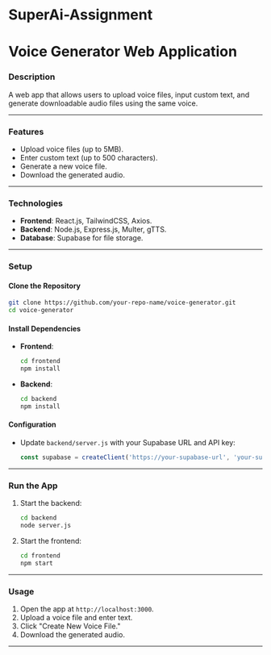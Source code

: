 # SuperAi-Assignment

# **Voice Generator Web Application**

### **Description**
A web app that allows users to upload voice files, input custom text, and generate downloadable audio files using the same voice.

---

### **Features**
- Upload voice files (up to 5MB).
- Enter custom text (up to 500 characters).
- Generate a new voice file.
- Download the generated audio.

---

### **Technologies**
- **Frontend**: React.js, TailwindCSS, Axios.
- **Backend**: Node.js, Express.js, Multer, gTTS.
- **Database**: Supabase for file storage.

---

### **Setup**

#### **Clone the Repository**
```bash
git clone https://github.com/your-repo-name/voice-generator.git
cd voice-generator
```

#### **Install Dependencies**
- **Frontend**:
  ```bash
  cd frontend
  npm install
  ```
- **Backend**:
  ```bash
  cd backend
  npm install
  ```

#### **Configuration**
- Update `backend/server.js` with your Supabase URL and API key:
  ```javascript
  const supabase = createClient('https://your-supabase-url', 'your-supabase-key');
  ```

---

### **Run the App**
1. Start the backend:
   ```bash
   cd backend
   node server.js
   ```
2. Start the frontend:
   ```bash
   cd frontend
   npm start
   ```
   
---

### **Usage**
1. Open the app at `http://localhost:3000`.
2. Upload a voice file and enter text.
3. Click "Create New Voice File."
4. Download the generated audio.

---
